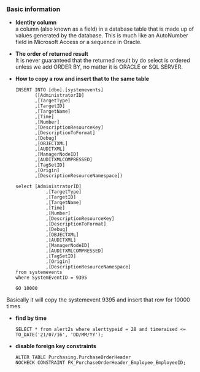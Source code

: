 ### Basic information

* **Identity column**  
a column (also known as a field) in a database table that is made up of values generated by the database. 
This is much like an AutoNumber field in Microsoft Access or a sequence in Oracle.  

* **The order of returned result**  
It is never guaranteed that the returned result by do select is ordered unless we add ORDER BY, no matter it is ORACLE or SQL SERVER.

* **How to copy a row and insert that to the same table**  

      INSERT INTO [dbo].[systemevents]  
             ([AdministratorID]  
             ,[TargetType]  
             ,[TargetID]  
             ,[TargetName]  
             ,[Time]  
             ,[Number]  
             ,[DescriptionResourceKey]  
             ,[DescriptionToFormat]  
             ,[Debug]  
             ,[OBJECTXML]  
             ,[AUDITXML]  
             ,[ManagerNodeID]  
             ,[AUDITXMLCOMPRESSED]  
             ,[TagSetID]  
             ,[Origin]  
             ,[DescriptionResourceNamespace])    

      select [AdministratorID]
                 ,[TargetType]
                 ,[TargetID]
                 ,[TargetName]
                 ,[Time]
                 ,[Number]
                 ,[DescriptionResourceKey]
                 ,[DescriptionToFormat]
                 ,[Debug]
                 ,[OBJECTXML]
                 ,[AUDITXML]
                 ,[ManagerNodeID]
                 ,[AUDITXMLCOMPRESSED]
                 ,[TagSetID]
                 ,[Origin]
                 ,[DescriptionResourceNamespace]
      from systemevents
      where SystemEventID = 9395

      GO 10000
      
Basically it will copy the systemevent 9395 and insert that row for 10000 times


* **find by time**  

      SELECT * from alert2s where alerttypeid = 28 and timeraised <=  TO_DATE('21/07/16', 'DD/MM/YY');
      
      
* **disable foreign key constraints**
      
      ALTER TABLE Purchasing.PurchaseOrderHeader  
      NOCHECK CONSTRAINT FK_PurchaseOrderHeader_Employee_EmployeeID;  
      

